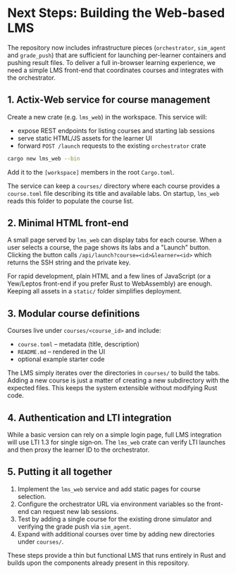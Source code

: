 # Next Steps: Building the Web-based LMS

The repository now includes infrastructure pieces (`orchestrator`, `sim_agent` and
`grade_push`) that are sufficient for launching per-learner containers and pushing
result files. To deliver a full in-browser learning experience, we need a simple
LMS front-end that coordinates courses and integrates with the orchestrator.

## 1. Actix-Web service for course management

Create a new crate (e.g. `lms_web`) in the workspace. This service will:

- expose REST endpoints for listing courses and starting lab sessions
- serve static HTML/JS assets for the learner UI
- forward `POST /launch` requests to the existing `orchestrator` crate

```bash
cargo new lms_web --bin
```
Add it to the `[workspace]` members in the root `Cargo.toml`.

The service can keep a `courses/` directory where each course provides a `course.toml`
file describing its title and available labs. On startup, `lms_web` reads this
folder to populate the course list.

## 2. Minimal HTML front-end

A small page served by `lms_web` can display tabs for each course. When a user
selects a course, the page shows its labs and a "Launch" button. Clicking the
button calls `/api/launch?course=<id>&learner=<id>` which returns the SSH string
and the private key.

For rapid development, plain HTML and a few lines of JavaScript (or a Yew/Leptos
front-end if you prefer Rust to WebAssembly) are enough. Keeping all assets in a
`static/` folder simplifies deployment.

## 3. Modular course definitions

Courses live under `courses/<course_id>` and include:

- `course.toml` – metadata (title, description)
- `README.md` – rendered in the UI
- optional example starter code

The LMS simply iterates over the directories in `courses/` to build the tabs.
Adding a new course is just a matter of creating a new subdirectory with the
expected files. This keeps the system extensible without modifying Rust code.

## 4. Authentication and LTI integration

While a basic version can rely on a simple login page, full LMS integration will
use LTI 1.3 for single sign‑on. The `lms_web` crate can verify LTI launches and
then proxy the learner ID to the orchestrator.

## 5. Putting it all together

1. Implement the `lms_web` service and add static pages for course selection.
2. Configure the orchestrator URL via environment variables so the front-end can
   request new lab sessions.
3. Test by adding a single course for the existing drone simulator and verifying
   the grade push via `sim_agent`.
4. Expand with additional courses over time by adding new directories under
   `courses/`.

These steps provide a thin but functional LMS that runs entirely in Rust and
builds upon the components already present in this repository.
